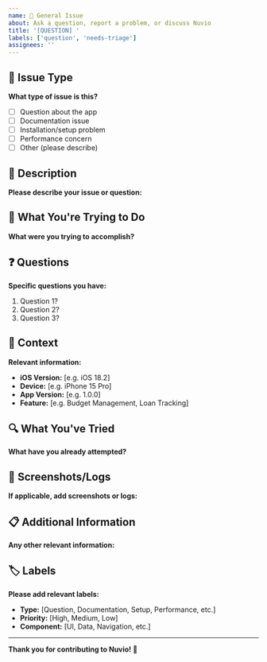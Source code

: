 ```yaml
---
name: 📝 General Issue
about: Ask a question, report a problem, or discuss Nuvio
title: '[QUESTION] '
labels: ['question', 'needs-triage']
assignees: ''
---
```


## 📝 Issue Type
**What type of issue is this?**
- [ ] Question about the app
- [ ] Documentation issue
- [ ] Installation/setup problem
- [ ] Performance concern
- [ ] Other (please describe)

## 📖 Description
**Please describe your issue or question:**
<!-- Clear and detailed description -->

## 🎯 What You're Trying to Do
**What were you trying to accomplish?**
<!-- What was your goal or objective? -->

## ❓ Questions
**Specific questions you have:**
1. Question 1?
2. Question 2?
3. Question 3?

## 📱 Context
**Relevant information:**
- **iOS Version:** [e.g. iOS 18.2]
- **Device:** [e.g. iPhone 15 Pro]
- **App Version:** [e.g. 1.0.0]
- **Feature:** [e.g. Budget Management, Loan Tracking]

## 🔍 What You've Tried
**What have you already attempted?**
<!-- Any troubleshooting steps, research, or solutions you've tried -->

## 📸 Screenshots/Logs
**If applicable, add screenshots or logs:**
<!-- Drag and drop images or paste relevant logs -->

## 📋 Additional Information
**Any other relevant information:**
<!-- Additional context, related issues, etc. -->

## 🏷️ Labels
**Please add relevant labels:**
- **Type:** [Question, Documentation, Setup, Performance, etc.]
- **Priority:** [High, Medium, Low]
- **Component:** [UI, Data, Navigation, etc.]

---
**Thank you for contributing to Nuvio! 🚀**
